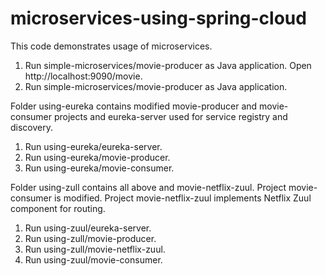 # microservices-using-spring-cloud
This code demonstrates usage of microservices.
1. Run simple-microservices/movie-producer as Java application. Open http://localhost:9090/movie.
2. Run simple-microservices/movie-producer as Java application.

Folder using-eureka contains modified movie-producer and movie-consumer projects and eureka-server used for service registry and discovery.
1. Run using-eureka/eureka-server.
2. Run using-eureka/movie-producer.
3. Run using-eureka/movie-consumer.

Folder using-zull contains all above and movie-netflix-zuul. Project movie-consumer is modified. Project movie-netflix-zuul implements Netflix Zuul component for routing. 
1. Run using-zuul/eureka-server.
2. Run using-zull/movie-producer.
3. Run using-zull/movie-netflix-zuul.
4. Run using-zuul/movie-consumer.
